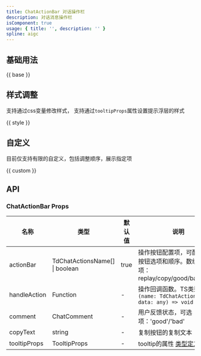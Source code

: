 ```yaml
---
title: ChatActionBar 对话操作栏
description: 对话消息操作栏
isComponent: true
usage: { title: '', description: '' }
spline: aigc
---
```


## 基础用法

{{ base }}

## 样式调整
支持通过css变量修改样式，
支持通过`tooltipProps`属性设置提示浮层的样式

{{ style }}

## 自定义

目前仅支持有限的自定义，包括调整顺序，展示指定项

{{ custom }}



## API
### ChatActionBar Props

名称 | 类型 | 默认值 | 说明 | 必传
-- | -- | -- | -- | --
actionBar | TdChatActionsName[] \| boolean | true | 操作按钮配置项，可配置操作按钮选项和顺序。数组可选项：replay/copy/good/bad/share | N
handleAction | Function | - | 操作回调函数。TS类型：`(name: TdChatActionsName, data: any) => void` | N
comment | ChatComment | - | 用户反馈状态，可选项：'good'/'bad' | N
copyText | string | - | 复制按钮的复制文本 | N
tooltipProps | TooltipProps | - | tooltip的属性 [类型定义](https://github.com/Tencent/tdesign-react/blob/develop/packages/components/tooltip/type.ts)  | N

